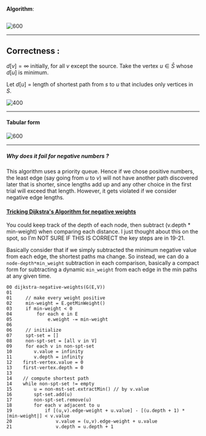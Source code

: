 **Algorithm**:
```

```
![600](https://i.imgur.com/iLF57sj.png)

---
## Correctness :
$d[v] = \infty$  initially, for all $v$ except the source.
Take the vertex $u\in \bar{S}$ whose $d[u]$ is minimum.

Let $d[u]$ = length of shortest path from $s$ to $u$ that includes only vertices in $S$.

![400](https://i.imgur.com/91Hc0yV.png)

---
#### Tabular form
![600](https://i.imgur.com/8lDSQFb.png)

---
##### Why does it fail for negative numbers ?
This algorithm uses a priority queue. Hence if we chose positive numbers, the least edge (say going from $u$ to $v$) will not have another path discovered later that is shorter, since lengths add up and any other choice in the first trial will exceed that length. However, it gets violated if we consider negative edge lengths.

#### [Tricking Dijkstra's Algorithm for negative weights](https://math.stackexchange.com/questions/1729792/tricking-dijkstras-algorithm-for-negative-weights)

You could keep track of the depth of each node, then subtract (v.depth * min-weight) when comparing each distance.
I just thought about this on the spot, so I'm NOT SURE IF THIS IS CORRECT
the key steps are in 19-21.

Basically consider that if we simply subtracted the minimum negative value from each edge, the shortest paths ma change. So instead, we can do a `node-depth*min_weight` subtraction in each comparison, basically a compact form for subtracting a dynamic `min_weight` from each edge in the min paths at any given time.

```
00 dijkstra-negative-weights(G(E,V))
01
01     // make every weight positive
02     min-weight = E.getMinWeight()
03     if min-weight < 0
04         for each e in E
05             e.weight -= min-weight
06
06     // initialize 
07     spt-set = []
08     non-spt-set = [all v in V]
09     for each v in non-spt-set
10        v.value = infinity
11        v.depth = infinity
12    first-vertex.value = 0
13    first-vertex.depth = 0
13
14    // compute shortest path
14    while non-spt-set != empty
15        u = non-mst-set.extractMin() // by v.value
16        spt-set.add(u)
17        non-spt-set.remove(u)
18        for each v adjacent to u
19            if [(u,v).edge-weight + u.value] - [(u.depth + 1) * |min-weight|] < v.value
20                v.value = (u,v).edge-weight + u.value
21                v.depth = u.depth + 1
```